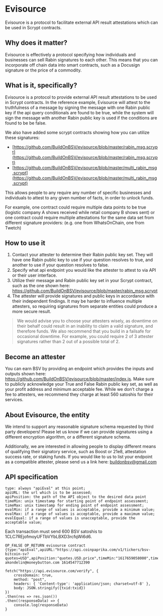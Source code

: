 # Evisource
Evisource is a protocol to facilitate external API result attestations which can be used in Scrypt contracts. 

## Why does it matter?
Evisource is effectively a protocol specifying how individuals and businesses can sell Rabin signatures to each other. This means that you can incorporate off chain data into smart contracts, such as a Docusign signature or the price of a commodity.

## What is it, specifically?
Evisource is a protocol to provide external API result attestations to be used in Scrypt contracts. In the reference example, Evisource will attest to the truthfulness of a message by signing the message with one Rabin public key if the api query conditionals are found to be true, while the system will sign the message with another Rabin public key is used if the conditions are found to be be false. 

We also have added some scrypt contracts showing how you can utilize these signatures:
 - [https://github.com/BuildOnBSV/evisource/blob/master/rabin_msg.scrypt](https://github.com/BuildOnBSV/evisource/blob/master/rabin_msg.scrypt)
 - [https://github.com/BuildOnBSV/evisource/blob/master/multi_rabin_msg.scrypt](https://github.com/BuildOnBSV/evisource/blob/master/multi_rabin_msg.scrypt)

This allows people to any require any number of specific businesses and individuals to attest to any given number of facts, in order to unlock funds.

For example, one contract could require multiple data points to be true (logistic company A shows received while retail company B shows sent) or one contract could require multiple attestations for the same data set from different signature providers: (e.g. one from WhatsOnChain, one from Twetch)

## How to use it
1. Contact your attester to determine their Rabin public key set. They will have one Rabin public key to use if your question resolves to true, and another to use if your question resolves to false.
2. Specify what api endpoint you would like the attester to attest to via API or their user interface. 
3. Utilize their message and Rabin public key set in your Scrypt contract, such as the one shown here: https://github.com/BuildOnBSV/evisource/blob/master/rabin_msg.scrypt
4. The attester will provide signatures and public keys in accordance with their independent findings. It may be harder to influence multiple attesters, so requiring signatures from separate entities could produce a more secure result.    	

>We would advise you to choose your attesters wisely, as downtime on their behalf could result in an inability to claim a valid signature, and therefore funds. We also recommend that you build in a failsafe for occasional downtime. For example, you could require 2 of 3 attester signatures rather than 2 out of a possible total of 2.

## Become an attester
You can earn BSV by providing an endpoint which provides the inputs and outputs shown here: https://github.com/BuildOnBSV/evisource/blob/master/index.js. Make sure to publicly acknowledge your True and False Rabin public key set, as well as your profit address and minimum acceptable fee. While we don't charge a fee to attesters, we recommend they charge at least 560 satoshis for their services.

## About Evisource, the entity
We intend to support any reasonable signature schema requested by third party developers! Please let us know if we can provide signatures using a different encryption algorithm, or a different signature schema.

Additionally, we are interested in allowing people to display different means of qualifying their signatory service, such as Boost or 21e8, attestation success rate, or staking funds. If you would like to us to list your endpoint as a compatible attester, please send us a link here: buildonbsv@gmail.com

## API specification

	type: always "apiEval" at this point;
	apiURL: the url which is to be assessed;
	apiPosition: the path of the API object to the desired data point
	timeMin: unix timestamp for starting point of endpoint assessment; 
	timeMax: unix timestamp for ending point of endpoint assessment;
	evalMin: if a range of values is acceptable, provide a minimum value;
	evalMax: if a range of values is acceptable, provide a maximum value;
	evalEqual: if a range of values is unacceptable, provide the acceptable value;
	

Each transaction must send 600 BSV satoshis to 1CLC7REjofmoyUFTbVYbLBXD3rcfqWi6d6.
``` 
OP_FALSE OP_RETURN evisource contract {type:"apiEval",apiURL:"https://api.coinpaprika.com/v1/tickers/bsv-bitcoin-sv?quotes=USD",apiPosition:"quotes.USD.price",timeMin:"1617659058000",timeMax:"1717659058000",evalMin:"200",evalMax:"300",evalEqual:""} akondelin@moneybutton.com 1614547712390
```
```
fetch("https://api.evisource.com/verify", {
	crossDomain: true,
	method: "post",
	headers: { 'Content-type': 'application/json; charset=utf-8' },
	body: JSON.stringify({txid:txid})
})
.then(res => res.json())
.then((responseData) => {
	console.log(responseData)
}
```
